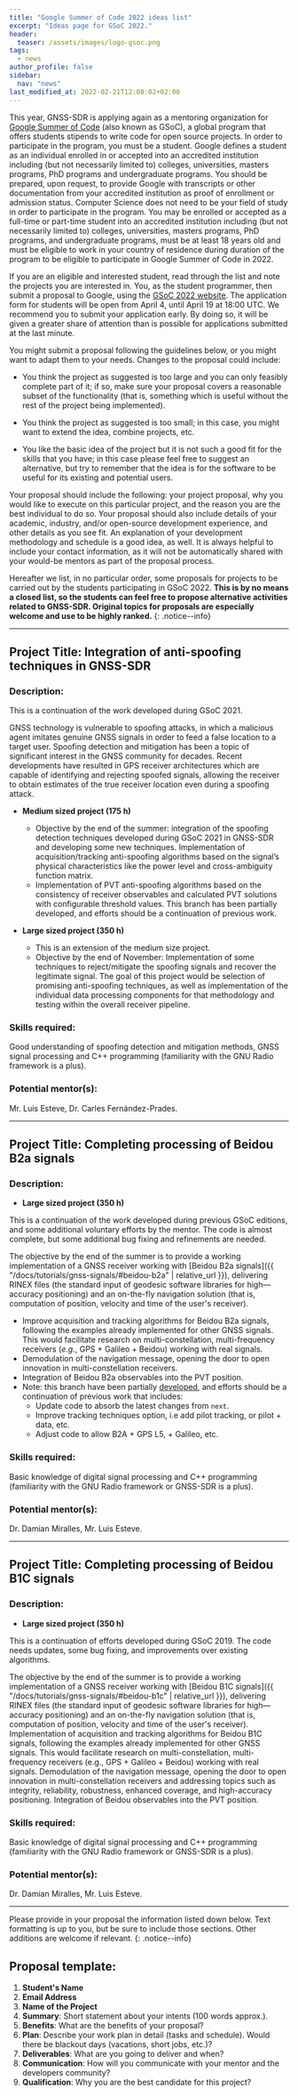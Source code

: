 ```yaml
---
title: "Google Summer of Code 2022 ideas list"
excerpt: "Ideas page for GSoC 2022."
header:
  teaser: /assets/images/logo-gsoc.png
tags:
  - news  
author_profile: false
sidebar:
  nav: "news"
last_modified_at: 2022-02-21T12:08:02+02:00
---
```



This year, GNSS-SDR is applying again as a mentoring organization for [Google
Summer of Code](https://summerofcode.withgoogle.com/) (also known as GSoC), a
global program that offers students stipends to write code for open source
projects. In order to participate in the program, you must be a student. Google
defines a student as an individual enrolled in or accepted into an accredited
institution including (but not necessarily limited to) colleges, universities,
masters programs, PhD programs and undergraduate programs. You should be
prepared, upon request, to provide Google with transcripts or other
documentation from your accredited institution as proof of enrollment or
admission status. Computer Science does not need to be your field of study in
order to participate in the program. You may be enrolled or accepted as a
full-time or part-time student into an accredited institution including (but not
necessarily limited to) colleges, universities, masters programs, PhD programs,
and undergraduate programs, must be at least 18 years old and must be eligible
to work in your country of residence during duration of the program to be
eligible to participate in Google Summer of Code in 2022.

If you are an eligible and interested student, read through the list and note
the projects you are interested in. You, as the student programmer, then submit
a proposal to Google, using the [GSoC 2022
website](https://summerofcode.withgoogle.com/). The application form for
students will be open from April 4, until April 19 at 18:00 UTC. We recommend
you to submit your application early. By doing so, it will be given a greater
share of attention than is possible for applications submitted at the last
minute.

You might submit a proposal following the guidelines below, or you might want to
adapt them to your needs. Changes to the proposal could include:

  * You think the project as suggested is too large and you can only feasibly
  complete part of it; if so, make sure your proposal covers a reasonable subset
  of the functionality (that is, something which is useful without the rest of
  the project being implemented).

  * You think the project as suggested is too small; in this case, you might
  want to extend the idea, combine projects, etc.

  * You like the basic idea of the project but it is not such a good fit for
  the skills that you have; in this case please feel free to suggest an
  alternative, but try to remember that the idea is for the software to be
  useful for its existing and potential users.

Your proposal should include the following: your project proposal, why you would
like to execute on this particular project, and the reason you are the best
individual to do so. Your proposal should also include details of your academic,
industry, and/or open-source development experience, and other details as you
see fit. An explanation of your development methodology and schedule is a good
idea, as well. It is always helpful to include your contact information, as it
will not be automatically shared with your would-be mentors as part of the
proposal process.

  Hereafter we list, in no particular order, some proposals for projects to be
  carried out by the students participating in GSoC 2022. **This is by no means
  a closed list, so the students can feel free to propose alternative activities
  related to GNSS-SDR. Original topics for proposals are especially welcome and
  use to be highly ranked.**
  {: .notice--info}

-------


## Project Title: Integration of anti-spoofing techniques in GNSS-SDR

### Description:

This is a continuation of the work developed during GSoC 2021.

GNSS technology is vulnerable to spoofing attacks, in which a malicious agent
imitates genuine GNSS signals in order to feed a false location to a target
user. Spoofing detection and mitigation has been a topic of significant interest
in the GNSS community for decades. Recent developments have resulted in GPS
receiver architectures which are capable of identifying and rejecting spoofed
signals, allowing the receiver to obtain estimates of the true receiver location
even during a spoofing attack.

 * **Medium sized project (175 h)**
   * Objective by the end of the summer: integration of the spoofing detection
     techniques developed during GSoC 2021 in GNSS-SDR and developing some new
     techniques. Implementation of acquisition/tracking anti-spoofing algorithms
     based on the signal’s physical characteristics like the power level and
     cross-ambiguity function matrix.
   * Implementation of PVT anti-spoofing algorithms based on the consistency of
     receiver observables and calculated PVT solutions with configurable
     threshold values. This branch has been partially developed, and efforts
     should be a continuation of previous work.

* **Large sized project (350 h)**
   * This is an extension of the medium size project.
   * Objective by the end of November: Implementation of some techniques to
     reject/mitigate the spoofing signals and recover the legitimate signal. The
     goal of this project would be selection of promising anti-spoofing
     techniques, as well as implementation of the individual data processing
     components for that methodology and testing within the overall receiver
     pipeline.


### Skills required:

Good understanding of spoofing detection and mitigation methods, GNSS signal
processing and C++ programming (familiarity with the GNU Radio framework is a
plus).

### Potential mentor(s):

Mr. Luis Esteve, Dr. Carles Fern&aacute;ndez-Prades.

---------

## Project Title: Completing processing of Beidou B2a signals

### Description:

* **Large sized project (350 h)**

This is a continuation of the work developed during previous GSoC editions, and some
additional voluntary efforts by the mentor. The code is almost complete, but
some additional bug fixing and refinements are needed.

The objective by the end of the summer is to provide a working implementation of
a GNSS receiver working with [Beidou B2a signals]({{
"/docs/tutorials/gnss-signals/#beidou-b2a" | relative_url }}), delivering RINEX
files (the standard input of geodesic software libraries for high—accuracy
positioning) and an on-the-fly navigation solution (that is, computation of
position, velocity and time of the user's receiver).

 * Improve acquisition and tracking algorithms for Beidou B2a signals,
 following the examples already implemented for other GNSS signals. This would
 facilitate research on multi-constellation, multi-frequency receivers (_e.g._,
 GPS + Galileo + Beidou) working with real signals.
 * Demodulation of the navigation message, opening the door to open innovation
 in multi-constellation receivers.
 * Integration of Beidou B2a observables into the PVT position.
 * Note: this branch have been partially [developed](https://github.com/dmiralles2009/gnss-sdr/tree/bds_b2a), and efforts should be a
 continuation of previous work that includes:
    - Update code to absorb the latest changes from `next`.
    - Improve tracking techniques option, i.e add pilot tracking, or pilot +
    data, etc.
    - Adjust code to allow B2A + GPS L5, + Galileo, etc.

### Skills required:
Basic knowledge of digital signal processing and C++ programming (familiarity
with the GNU Radio framework or GNSS-SDR is a plus).


### Potential mentor(s):
Dr. Damian Miralles, Mr. Luis Esteve.


---------

## Project Title: Completing processing of Beidou B1C signals

### Description:

* **Large sized project (350 h)**

This is a continuation of efforts developed during GSoC 2019. The code needs
updates, some bug fixing, and improvements over existing algorithms.

The objective by the end of the summer is to provide a working implementation of
a GNSS receiver working with [Beidou B1C signals]({{
"/docs/tutorials/gnss-signals/#beidou-b1c" | relative_url }}),  delivering RINEX
files (the standard input of geodesic software libraries for high—accuracy
positioning) and an on-the-fly navigation solution (that is, computation of
position, velocity and time of the user's receiver). Implementation of
acquisition and tracking algorithms for Beidou B1C signals, following the
examples already implemented for other GNSS signals. This would facilitate
research on multi-constellation, multi-frequency receivers (e.g., GPS + Galileo +
Beidou) working with real signals. Demodulation of the navigation message,
opening the door to open innovation in multi-constellation receivers and
addressing topics such as integrity, reliability, robustness, enhanced coverage,
and high-accuracy positioning. Integration of Beidou observables into the PVT
position.


### Skills required:

Basic knowledge of digital signal processing and C++ programming (familiarity
with the GNU Radio framework or GNSS-SDR is a plus).

### Potential mentor(s):
Dr. Damian Miralles, Mr. Luis Esteve.



---------

Please provide in your proposal the information listed down below. Text
formatting is up to you, but be sure to include those sections. Other additions
are welcome if relevant.
{: .notice--info}

## Proposal template:

  1. **Student's Name**
  2. **Email Address**
  3. **Name of the Project**
  4. **Summary**: Short statement about your intents (100 words approx.).
  5. **Benefits**: What are the benefits of your proposal?
  6. **Plan**: Describe your work plan in detail (tasks and schedule). Would
  there be blackout days (vacations, short jobs, etc.)?
  7. **Deliverables**: What are you going to deliver and when?
  8. **Communication**: How will you communicate with your mentor and the
  developers community?
  9. **Qualification**: Why you are the best candidate for this project?
